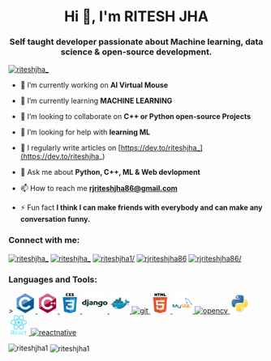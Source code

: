 <h1 align="center">Hi 👋, I'm RITESH JHA</h1>
<h3 align="center">Self taught developer passionate about Machine learning, data science & open-source development.</h3>







<p align="left"> <a href="https://twitter.com/riteshjha_" target="blank"><img src="https://img.shields.io/twitter/follow/riteshjha_?logo=twitter&style=for-the-badge" alt="riteshjha_" /></a> </p>

- 🔭 I’m currently working on **AI Virtual Mouse**

- 🌱 I’m currently learning **MACHINE LEARNING**

- 👯 I’m looking to collaborate on **C++ or Python open-source Projects**

- 🤝 I’m looking for help with **learning ML**

- 📝 I regularly write articles on [https://dev.to/riteshjha_](https://dev.to/riteshjha_)

- 💬 Ask me about **Python, C++, ML & Web devlopment**

- 📫 How to reach me **rjriteshjha86@gmail.com**

- ⚡ Fun fact **I think I can make friends with everybody and can make any conversation funny.**

<h3 align="left">Connect with me:</h3>
<p align="left">
<a href="https://dev.to/riteshjha_" target="blank"><img align="center" src="https://cdn.jsdelivr.net/npm/simple-icons@3.0.1/icons/dev-dot-to.svg" alt="riteshjha_" height="30" width="40" /></a>
<a href="https://twitter.com/riteshjha_" target="blank"><img align="center" src="https://cdn.jsdelivr.net/npm/simple-icons@3.0.1/icons/twitter.svg" alt="riteshjha_" height="30" width="40" /></a>
<a href="https://linkedin.com/in/riteshjha1/" target="blank"><img align="center" src="https://cdn.jsdelivr.net/npm/simple-icons@3.0.1/icons/linkedin.svg" alt="riteshjha1/" height="30" width="40" /></a>
<a href="https://www.hackerrank.com/rjriteshjha86" target="blank"><img align="center" src="https://cdn.jsdelivr.net/npm/simple-icons@3.0.1/icons/hackerrank.svg" alt="rjriteshjha86" height="30" width="40" /></a>
<a href="https://www.leetcode.com/rjriteshjha86/" target="blank"><img align="center" src="https://cdn.jsdelivr.net/npm/simple-icons@3.0.1/icons/leetcode.svg" alt="rjriteshjha86/" height="30" width="40" /></a>
</p>

<h3 align="left">Languages and Tools:</h3>
<p align="left">>
  <a href="https://www.cprogramming.com/" target="_blank"> <img src="https://raw.githubusercontent.com/devicons/devicon/master/icons/c/c-original.svg" alt="c" width="40" height="40"/> </a> 
  <a href="https://www.w3schools.com/cpp/" target="_blank"> <img src="https://raw.githubusercontent.com/devicons/devicon/master/icons/cplusplus/cplusplus-original.svg" alt="cplusplus" width="40" height="40"/> </a>
  <a href="https://www.w3schools.com/css/" target="_blank"> <img src="https://raw.githubusercontent.com/devicons/devicon/master/icons/css3/css3-original-wordmark.svg" alt="css3" width="40" height="40"/> </a>
  <a href="https://www.djangoproject.com/" target="_blank"> <img src="https://github.com/devicons/devicon/blob/master/icons/django/django-plain-wordmark.svg" alt="django" width="50" height="40"/> </a> 
    <a href="https://www.docker.com/" target="_blank"> <img src="https://github.com/devicons/devicon/blob/master/icons/docker/docker-original.svg" alt="docker" width="40" height="40"/> </a> 
  <a href="https://git-scm.com/" target="_blank"> <img src="https://www.vectorlogo.zone/logos/git-scm/git-scm-icon.svg" alt="git" width="40" height="40"/> </a>
  <a href="https://www.w3.org/html/" target="_blank"> <img src="https://raw.githubusercontent.com/devicons/devicon/master/icons/html5/html5-original-wordmark.svg" alt="html5" width="40" height="40"/> </a>  
  <a href="https://www.mysql.com/" target="_blank"> <img src="https://raw.githubusercontent.com/devicons/devicon/master/icons/mysql/mysql-original-wordmark.svg" alt="mysql" width="40" height="40"/> </a>
  <a href="https://opencv.org/" target="_blank"> <img src="https://www.vectorlogo.zone/logos/opencv/opencv-icon.svg" alt="opencv" width="40" height="40"/> </a>
  <a href="https://www.python.org" target="_blank"> <img src="https://raw.githubusercontent.com/devicons/devicon/master/icons/python/python-original.svg" alt="python" width="40" height="40"/> </a> 
  <a href="https://reactjs.org/" target="_blank"> <img src="https://raw.githubusercontent.com/devicons/devicon/master/icons/react/react-original-wordmark.svg" alt="react" width="40" height="40"/> </a> <a href="https://reactnative.dev/" target="_blank"> <img src="https://reactnative.dev/img/header_logo.svg" alt="reactnative" width="40" height="40"/> </a> </p>

<p><img align="left" src="https://github-readme-stats.vercel.app/api/top-langs?username=riteshjha1&show_icons=true&locale=en&layout=compact" alt="riteshjha1" /></p>

<p>&nbsp;<img align="center" src="https://github-readme-stats.vercel.app/api?username=riteshjha1&show_icons=true&locale=en" alt="riteshjha1" /></p>
